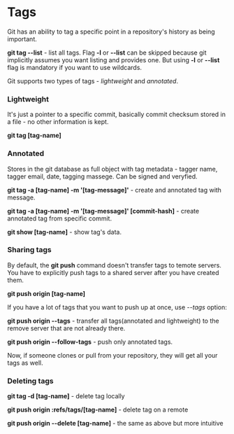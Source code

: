 # Tags

Git has an ability to tag a specific point in a repository's history as being important.

**git tag --list** - list all tags. Flag **-l** or **--list** can be skipped because git implicitly assumes you want listing and provides one. But using **-l** or **--list** flag is mandatory if you want to use wildcards.

Git supports two types of tags - _lightweight_ and _annotated_.

### Lightweight

It's just a pointer to a specific commit, basically commit checksum stored in a file - no other information is kept.

**git tag [tag-name]**

### Annotated

Stores in the git database as full object with tag metadata - tagger name, tagger email, date, tagging massege. Can be signed and veryfied.

**git tag -a [tag-name] -m '[tag-message]'** - create and annotated tag with message.

**git tag -a [tag-name] -m '[tag-message]' [commit-hash]** - create annotated tag from specific commit.

**git show [tag-name]** - show tag's data.

### Sharing tags

By default, the **git push** command doesn't transfer tags to temote servers. You have to explicitly push tags to a shared server after you have created them.

**git push origin [tag-name]**

If you have a lot of tags that you want to push up at once, use _--tags_ option:

**git push origin --tags** - transfer all tags(annotated and lightweight) to the remove server that are not already there.

**git push origin --follow-tags** - push only annotated tags.

Now, if someone clones or pull from your repository, they will get all your tags as well.

### Deleting tags

**git tag -d [tag-name]** - delete tag locally

**git push origin :refs/tags/[tag-name]** - delete tag on a remote

**git push origin --delete [tag-name]** - the same as above but more intuitive
